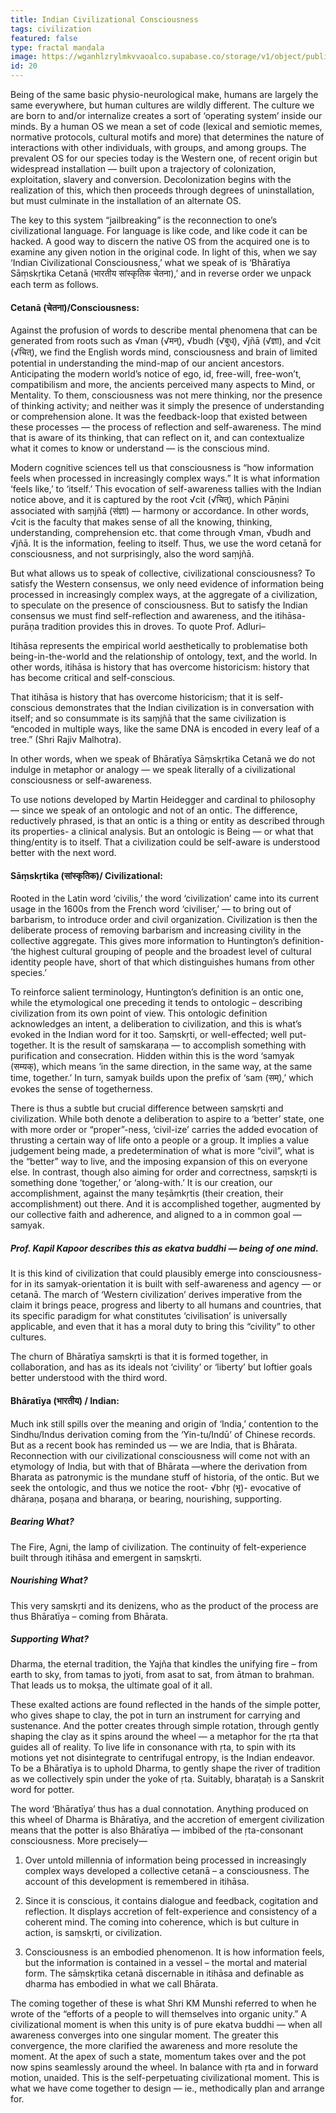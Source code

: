 ```yaml
---
title: Indian Civilizational Consciousness
tags: civilization
featured: false
type: fractal maṇḍala
image: https://wganhlzrylmkvvaoalco.supabase.co/storage/v1/object/public/images/blog/20.webp
id: 20
---
```


Being of the same basic physio-neurological make, humans are largely the same everywhere, but human cultures are wildly different. The culture we are born to and/or internalize creates a sort of ‘operating system’ inside our minds. By a human OS we mean a set of code (lexical and semiotic memes, normative protocols, cultural motifs and more) that determines the nature of interactions with other individuals, with groups, and among groups. The prevalent OS for our species today is the Western one, of recent origin but widespread installation — built upon a trajectory of colonization, exploitation, slavery and conversion. Decolonization begins with the realization of this, which then proceeds through degrees of uninstallation, but must culminate in the installation of an alternate OS.

The key to this system “jailbreaking” is the reconnection to one’s civilizational language. For language is like code, and like code it can be hacked. A good way to discern the native OS from the acquired one is to examine any given notion in the original code. In light of this, when we say ‘Indian Civilizational Consciousness,’ what we speak of is ‘Bhāratīya Sāṃskṛtika Cetanā (भारतीय सांस्कृतिक चेतना),’ and in reverse order we unpack each term as follows.

#### Cetanā (चेतना)/Consciousness:

Against the profusion of words to describe mental phenomena that can be generated from roots such as √man (√मन्), √budh (√बुध्), √jñā (√ज्ञा), and √cit (√चित्), we find the English words mind, consciousness and brain of limited potential in understanding the mind-map of our ancient ancestors. Anticipating the modern world’s notice of ego, id, free-will, free-won’t, compatibilism and more, the ancients perceived many aspects to Mind, or Mentality. To them, consciousness was not mere thinking, nor the presence of thinking activity; and neither was it simply the presence of understanding or comprehension alone. It was the feedback-loop that existed between these processes — the process of reflection and self-awareness. The mind that is aware of its thinking, that can reflect on it, and can contextualize what it comes to know or understand — is the conscious mind.

Modern cognitive sciences tell us that consciousness is “how information feels when processed in increasingly complex ways.” It is what information ‘feels like,’ to ‘itself.’ This evocation of self-awareness tallies with the Indian notice above, and it is captured by the root √cit (√चित्), which Pāṇini associated with saṃjñā (संज्ञा) — harmony or accordance. In other words, √cit is the faculty that makes sense of all the knowing, thinking, understanding, comprehension etc. that come through √man, √budh and √jñā. It is the information, feeling to itself. Thus, we use the word cetanā for consciousness, and not surprisingly, also the word saṃjñā.

But what allows us to speak of collective, civilizational consciousness? To satisfy the Western consensus, we only need evidence of information being processed in increasingly complex ways, at the aggregate of a civilization, to speculate on the presence of consciousness. But to satisfy the Indian consensus we must find self-reflection and awareness, and the itihāsa-purāṇa tradition provides this in droves. To quote Prof. Adluri–

Itihāsa represents the empirical world aesthetically to problematise both being-in-the-world and the relationship of ontology, text, and the world. In other words, itihāsa is history that has overcome historicism: history that has become critical and self-conscious.

That itihāsa is history that has overcome historicism; that it is self-conscious demonstrates that the Indian civilization is in conversation with itself; and so consummate is its saṃjñā that the same civilization is “encoded in multiple ways, like the same DNA is encoded in every leaf of a tree.” (Shri Rajiv Malhotra).

In other words, when we speak of Bhāratīya Sāṃskṛtika Cetanā we do not indulge in metaphor or analogy — we speak literally of a civilizational consciousness or self-awareness.

To use notions developed by Martin Heidegger and cardinal to philosophy — since we speak of an ontologic and not of an ontic. The difference, reductively phrased, is that an ontic is a thing or entity as described through its properties- a clinical analysis. But an ontologic is Being — or what that thing/entity is to itself. That a civilization could be self-aware is understood better with the next word.

#### Sāṃskṛtika (सांस्कृतिक)/ Civilizational:

Rooted in the Latin word ‘civilis,’ the word ‘civilization’ came into its current usage in the 1600s from the French word ‘civiliser,’ — to bring out of barbarism, to introduce order and civil organization. Civilization is then the deliberate process of removing barbarism and increasing civility in the collective aggregate. This gives more information to Huntington’s definition- ‘the highest cultural grouping of people and the broadest level of cultural identity people have, short of that which distinguishes humans from other species.’

To reinforce salient terminology, Huntington’s definition is an ontic one, while the etymological one preceding it tends to ontologic – describing civilization from its own point of view. This ontologic definition acknowledges an intent, a deliberation to civilization, and this is what’s evoked in the Indian word for it too. Saṃskṛti, or well-effected; well put-together. It is the result of saṃskaraṇa — to accomplish something with purification and consecration. Hidden within this is the word ‘samyak (सम्यक्), which means ‘in the same direction, in the same way, at the same time, together.’ In turn, samyak builds upon the prefix of ‘sam (सम्),’ which evokes the sense of togetherness.

There is thus a subtle but crucial difference between saṃskṛti and civilization. While both denote a deliberation to aspire to a ‘better’ state, one with more order or “proper”-ness, ‘civil-ize’ carries the added evocation of thrusting a certain way of life onto a people or a group. It implies a value judgement being made, a predetermination of what is more “civil”, what is the “better” way to live, and the imposing expansion of this on everyone else. In contrast, though also aiming for order and correctness, saṃskṛti is something done ‘together,’ or ‘along-with.’ It is our creation, our accomplishment, against the many teṣāmkṛtis (their creation, their accomplishment) out there. And it is accomplished together, augmented by our collective faith and adherence, and aligned to a in common goal — samyak.

##### Prof. Kapil Kapoor describes this as ekatva buddhi — being of one mind.

It is this kind of civilization that could plausibly emerge into consciousness- for in its samyak-orientation it is built with self-awareness and agency — or cetanā. The march of ‘Western civilization’ derives imperative from the claim it brings peace, progress and liberty to all humans and countries, that its specific paradigm for what constitutes ‘civilisation’ is universally applicable, and even that it has a moral duty to bring this “civility” to other cultures.

The churn of Bhāratīya saṃskṛti is that it is formed together, in collaboration, and has as its ideals not ‘civility’ or ‘liberty’ but loftier goals better understood with the third word.

#### Bhāratīya (भारतीय) / Indian:

Much ink still spills over the meaning and origin of ‘India,’ contention to the Sindhu/Indus derivation coming from the ‘Yin-tu/Indū’ of Chinese records. But as a recent book has reminded us — we are India, that is Bhārata. Reconnection with our civilizational consciousness will come not with an etymology of India, but with that of Bhārata —where the derivation from Bharata as patronymic is the mundane stuff of historia, of the ontic. But we seek the ontologic, and thus we notice the root- √bhṛ (भृ)- evocative of dhāraṇa, poṣaṇa and bharaṇa, or bearing, nourishing, supporting.

##### Bearing What?
The Fire, Agni, the lamp of civilization. The continuity of felt-experience built through itihāsa and emergent in saṃskṛti.

##### Nourishing What?
This very saṃskṛti and its denizens, who as the product of the process are thus Bhāratīya – coming from Bhārata.

##### Supporting What?
Dharma, the eternal tradition, the Yajña that kindles the unifying fire – from earth to sky, from tamas to jyoti, from asat to sat, from ātman to brahman. That leads us to mokṣa, the ultimate goal of it all.

These exalted actions are found reflected in the hands of the simple potter, who gives shape to clay, the pot in turn an instrument for carrying and sustenance. And the potter creates through simple rotation, through gently shaping the clay as it spins around the wheel — a metaphor for the ṛta that guides all of reality. To live life in consonance with ṛta, to spin with its motions yet not disintegrate to centrifugal entropy, is the Indian endeavor. To be a Bhāratīya is to uphold Dharma, to gently shape the river of tradition as we collectively spin under the yoke of ṛta. Suitably, bharaṭaḥ is a Sanskrit word for potter.

The word ‘Bhāratīya’ thus has a dual connotation. Anything produced on this wheel of Dharma is Bhāratīya, and the accretion of emergent civilization means that the potter is also Bhāratīya — imbibed of the ṛta-consonant consciousness. More precisely—

1. Over untold millennia of information being processed in increasingly complex ways developed a collective cetanā – a consciousness. The account of this development is remembered in itihāsa.

2. Since it is conscious, it contains dialogue and feedback, cogitation and reflection. It displays accretion of felt-experience and consistency of a coherent mind. The coming into coherence, which is but culture in action, is saṃskṛti, or civilization.

3. Consciousness is an embodied phenomenon. It is how information feels, but the information is contained in a vessel – the mortal and material form. The sāṃskṛtika cetanā discernable in itihāsa and definable as dharma has embodied in what we call Bhārata.

The coming together of these is what Shri KM Munshi referred to when he wrote of the “efforts of a people to will themselves into organic unity.” A civilizational moment is when this unity is of pure ekatva buddhi — when all awareness converges into one singular moment. The greater this convergence, the more clarified the awareness and more resolute the moment. At the apex of such a state, momentum takes over and the pot now spins seamlessly around the wheel. In balance with ṛta and in forward motion, unaided. This is the self-perpetuating civilizational moment. This is what we have come together to design — ie., methodically plan and arrange for.